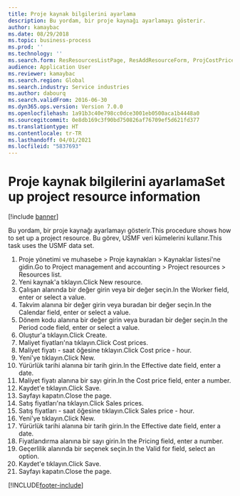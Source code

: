 ```yaml
---
title: Proje kaynak bilgilerini ayarlama
description: Bu yordam, bir proje kaynağı ayarlamayı gösterir.
author: kamaybac
ms.date: 08/29/2018
ms.topic: business-process
ms.prod: ''
ms.technology: ''
ms.search.form: ResResourcesListPage, ResAddResourceForm, ProjCostPriceHour, ProjSalesPriceHour
audience: Application User
ms.reviewer: kamaybac
ms.search.region: Global
ms.search.industry: Service industries
ms.author: dabourq
ms.search.validFrom: 2016-06-30
ms.dyn365.ops.version: Version 7.0.0
ms.openlocfilehash: 1a91b3c40e798cc0dce3001eb0500aca1b4448a0
ms.sourcegitcommit: 0e8db169c3f90bd750826af76709ef5d621fd377
ms.translationtype: HT
ms.contentlocale: tr-TR
ms.lasthandoff: 04/01/2021
ms.locfileid: "5837693"
---
```

# <a name="set-up-project-resource-information"></a><span data-ttu-id="75141-103">Proje kaynak bilgilerini ayarlama</span><span class="sxs-lookup"><span data-stu-id="75141-103">Set up project resource information</span></span>

[!include [banner](../../includes/banner.md)]

<span data-ttu-id="75141-104">Bu yordam, bir proje kaynağı ayarlamayı gösterir.</span><span class="sxs-lookup"><span data-stu-id="75141-104">This procedure shows how to set up a project resource.</span></span> <span data-ttu-id="75141-105">Bu görev, USMF veri kümelerini kullanır.</span><span class="sxs-lookup"><span data-stu-id="75141-105">This task uses the USMF data set.</span></span>

1. <span data-ttu-id="75141-106">Proje yönetimi ve muhasebe > Proje kaynakları > Kaynaklar listesi'ne gidin.</span><span class="sxs-lookup"><span data-stu-id="75141-106">Go to Project management and accounting > Project resources > Resources list.</span></span>
2. <span data-ttu-id="75141-107">Yeni kaynak'a tıklayın.</span><span class="sxs-lookup"><span data-stu-id="75141-107">Click New resource.</span></span>
3. <span data-ttu-id="75141-108">Çalışan alanında bir değer girin veya bir değer seçin.</span><span class="sxs-lookup"><span data-stu-id="75141-108">In the Worker field, enter or select a value.</span></span>
4. <span data-ttu-id="75141-109">Takvim alanına bir değer girin veya buradan bir değer seçin.</span><span class="sxs-lookup"><span data-stu-id="75141-109">In the Calendar field, enter or select a value.</span></span>
5. <span data-ttu-id="75141-110">Dönem kodu alanına bir değer girin veya buradan bir değer seçin.</span><span class="sxs-lookup"><span data-stu-id="75141-110">In the Period code field, enter or select a value.</span></span>
6. <span data-ttu-id="75141-111">Oluştur'a tıklayın.</span><span class="sxs-lookup"><span data-stu-id="75141-111">Click Create.</span></span>
7. <span data-ttu-id="75141-112">Maliyet fiyatları'na tıklayın.</span><span class="sxs-lookup"><span data-stu-id="75141-112">Click Cost prices.</span></span>
8. <span data-ttu-id="75141-113">Maliyet fiyatı - saat öğesine tıklayın.</span><span class="sxs-lookup"><span data-stu-id="75141-113">Click Cost price - hour.</span></span>
9. <span data-ttu-id="75141-114">Yeni'ye tıklayın.</span><span class="sxs-lookup"><span data-stu-id="75141-114">Click New.</span></span>
10. <span data-ttu-id="75141-115">Yürürlük tarihi alanına bir tarih girin.</span><span class="sxs-lookup"><span data-stu-id="75141-115">In the Effective date field, enter a date.</span></span>
11. <span data-ttu-id="75141-116">Maliyet fiyatı alanına bir sayı girin.</span><span class="sxs-lookup"><span data-stu-id="75141-116">In the Cost price field, enter a number.</span></span>
12. <span data-ttu-id="75141-117">Kaydet'e tıklayın.</span><span class="sxs-lookup"><span data-stu-id="75141-117">Click Save.</span></span>
13. <span data-ttu-id="75141-118">Sayfayı kapatın.</span><span class="sxs-lookup"><span data-stu-id="75141-118">Close the page.</span></span>
14. <span data-ttu-id="75141-119">Satış fiyatları'na tıklayın.</span><span class="sxs-lookup"><span data-stu-id="75141-119">Click Sales prices.</span></span>
15. <span data-ttu-id="75141-120">Satış fiyatları - saat öğesine tıklayın.</span><span class="sxs-lookup"><span data-stu-id="75141-120">Click Sales price - hour.</span></span>
16. <span data-ttu-id="75141-121">Yeni'ye tıklayın.</span><span class="sxs-lookup"><span data-stu-id="75141-121">Click New.</span></span>
17. <span data-ttu-id="75141-122">Yürürlük tarihi alanına bir tarih girin.</span><span class="sxs-lookup"><span data-stu-id="75141-122">In the Effective date field, enter a date.</span></span>
18. <span data-ttu-id="75141-123">Fiyatlandırma alanına bir sayı girin.</span><span class="sxs-lookup"><span data-stu-id="75141-123">In the Pricing field, enter a number.</span></span>
19. <span data-ttu-id="75141-124">Geçerlilik alanında bir seçenek seçin.</span><span class="sxs-lookup"><span data-stu-id="75141-124">In the Valid for field, select an option.</span></span>
20. <span data-ttu-id="75141-125">Kaydet'e tıklayın.</span><span class="sxs-lookup"><span data-stu-id="75141-125">Click Save.</span></span>
21. <span data-ttu-id="75141-126">Sayfayı kapatın.</span><span class="sxs-lookup"><span data-stu-id="75141-126">Close the page.</span></span>



[!INCLUDE[footer-include](../../../includes/footer-banner.md)]
